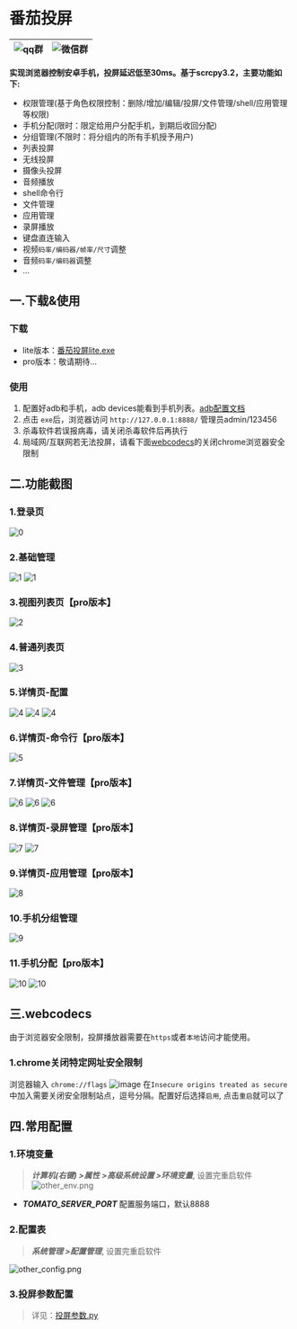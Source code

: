 # 番茄投屏
|![qq群](asset/qq_code.png)|![微信群](asset/qr_code.png)|
|---------------------------|----------------------------------|

  
**实现浏览器控制安卓手机，投屏延迟低至30ms。基于scrcpy3.2，主要功能如下:**
- 权限管理(基于角色权限控制：删除/增加/编辑/投屏/文件管理/shell/应用管理等权限)
- 手机分配(限时：限定给用户分配手机，到期后收回分配)
- 分组管理(不限时：将分组内的所有手机授予用户)
- 列表投屏
- 无线投屏
- 摄像头投屏
- 音频播放
- shell命令行
- 文件管理
- 应用管理
- 录屏播放
- 键盘直连输入
- 视频`码率/编码器/帧率/尺寸`调整
- 音频`码率/编码器`调整
- ...

## 一.下载&使用
### 下载
- lite版本：[番茄投屏lite.exe](../../releases/latest)
- pro版本：敬请期待...

### 使用
1. 配置好adb和手机，adb devices能看到手机列表。[adb配置文档](docs%2Fadb%2Fadb%E6%96%87%E6%A1%A3.md)
2. 点击 `exe`后，浏览器访问 `http://127.0.0.1:8888/` 管理员admin/123456
3. 杀毒软件若误报病毒，请关闭杀毒软件后再执行
4. 局域网/互联网若无法投屏，请看下面[webcodecs](#%E4%B8%89webcodecs)的关闭chrome浏览器安全限制

## 二.功能截图
### 1.登录页
![0](asset/0.png)
### 2.基础管理
![1](asset/1.png)
![1](asset/1-1.png)
### 3.视图列表页【pro版本】
![2](asset/2.png)
### 4.普通列表页
![3](asset/3.png)
### 5.详情页-配置
![4](asset/4.png)
![4](asset/4-1.png)
![4](asset/4-2.png)
### 6.详情页-命令行【pro版本】
![5](asset/5.png)
### 7.详情页-文件管理【pro版本】
![6](asset/6.png)
![6](asset/6-1.png)
![6](asset/6-2.png)
### 8.详情页-录屏管理【pro版本】
![7](asset/7.png)
![7](asset/7-1.png)
### 9.详情页-应用管理【pro版本】
![8](asset/8.png)
### 10.手机分组管理
![9](asset/9.png)
### 11.手机分配【pro版本】
![10](asset/10.png)
![10](asset/10-1.png)



## 三.webcodecs
由于浏览器安全限制，投屏播放器需要在`https`或者`本地`访问才能使用。  
### 1.chrome关闭特定网址安全限制
浏览器输入 `chrome://flags`
![image](asset/chrome.png)
在`Insecure origins treated as secure`中加入需要关闭安全限制站点，逗号分隔。配置好后选择`启用`, 点击`重启`就可以了

## 四.常用配置
### 1.环境变量
> ***计算机(右键) >属性 >高级系统设置 >环境变量***,  设置完重启软件
![other_env.png](asset%2Fother_env.png)
- ***TOMATO_SERVER_PORT*** 配置服务端口，默认8888  
### 2.配置表
> ***系统管理 >配置管理***, 设置完重启软件
> 
![other_config.png](asset%2Fother_config.png)
### 3.投屏参数配置
> 详见：[投屏参数.py](%E6%8A%95%E5%B1%8F%E5%8F%82%E6%95%B0.py)
